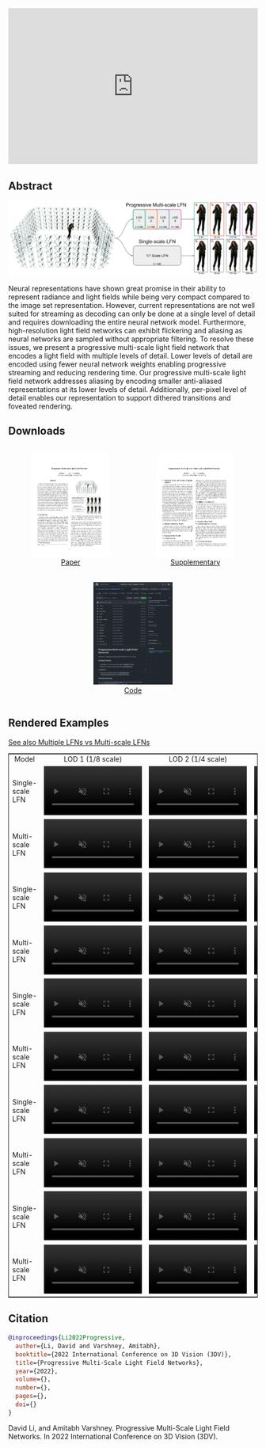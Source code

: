 <style>
@media screen and (min-width: 64em) {
.main-content {
    max-width: 70rem;
}
}
.page-header{
background-color: #086375;
background-image: linear-gradient(120deg, #156064, #086375);
}
.erp_image {
    width: 12.4rem;
    object-fit: fill;
}
.main-content table th, .main-content table td {
    padding: 0;
}
.table_header td {
  text-align: center;
}
.comparison_table {
  border: 1px solid;
}
</style>

<iframe width="560" height="315" src="https://www.youtube.com/embed/TAK7KavGivo" frameborder="0" allow="accelerometer; autoplay; clipboard-write; encrypted-media; gyroscope; picture-in-picture" allowfullscreen style="max-width: 100%; position: relative; left: 50%; transform: translateX(-50%);"></iframe>

## Abstract

[![Teaser image of Progressive Multi-Scale Light Field Networks](resources/teaser.png)](#)

Neural representations have shown great promise in their ability to represent radiance and light fields while being very compact compared to the image set representation. However, current representations are not well suited for streaming as decoding can only be done at a single level of detail and requires downloading the entire neural network model. Furthermore, high-resolution light field networks can exhibit flickering and aliasing as neural networks are sampled without appropriate filtering. To resolve these issues, we present a progressive multi-scale light field network that encodes a light field with multiple levels of detail. Lower levels of detail are encoded using fewer neural network weights enabling progressive streaming and reducing rendering time. Our progressive multi-scale light field network addresses aliasing by encoding smaller anti-aliased representations at its lower levels of detail. Additionally, per-pixel level of detail enables our representation to support dithered transitions and foveated rendering.

## Downloads

<div style="display: flex; text-align:center; flex-direction: row; flex-wrap: wrap;">
<div style="margin:1rem; flex-grow: 1;"><a href="https://arxiv.org/abs/2208.06710"><img style="max-width:10rem;" src="resources/paper.jpg"><br>Paper</a><br></div>
<div style="margin:1rem; flex-grow: 1;"><a href="resources/supplementary.pdf"><img style="max-width:10rem;" src="resources/supplementary.jpg"><br>Supplementary</a></div>
<div style="margin:1rem; flex-grow: 1;"><a href="https://github.com/AugmentariumLab/multiscale-lfn"><img style="max-width:10rem;" src="resources/github.jpg"><br>Code</a></div>
</div>

## Rendered Examples

<div class='container'>
  <a href="multiple_lfn_comparison.html" rel="noopener noreferrer">See also Multiple LFNs vs Multi-scale LFNs</a>
  <br>
  <table class="comparison_table" cellspacing="3">
    <tr class="table_header">
      <td>
        Model
      </td>
      <td>
        LOD 1 (1/8 scale)
      </td>
      <td>
        LOD 2 (1/4 scale)
      </td>
      <td>
        LOD 3 (1/2 scale)
      </td>
      <td>
        LOD 4 (1/1 scale)
      </td>
    </tr>
    <tr>
      <td>Single-scale LFN</td>
      <td><video muted autoplay loop class="erp_image">
        <source src="resources/videos/dataset1/fullscale_r8.mp4" type="video/mp4">
      </video></td>
      <td><video muted autoplay loop class="erp_image">
        <source src="resources/videos/dataset1/fullscale_r4.mp4" type="video/mp4">
      </video></td>
      <td><video muted autoplay loop class="erp_image">
        <source src="resources/videos/dataset1/fullscale_r2.mp4" type="video/mp4">
      </video></td>
      <td><video muted autoplay loop class="erp_image">
        <source src="resources/videos/dataset1/fullscale_r1.mp4" type="video/mp4">
      </video></td>
    </tr>
    <tr>
      <td>Multi-scale LFN</td>
      <td><video muted autoplay loop class="erp_image">
        <source src="resources/videos/dataset1/multiscale_r8.mp4" type="video/mp4">
      </video></td>
      <td><video muted autoplay loop class="erp_image">
        <source src="resources/videos/dataset1/multiscale_r4.mp4" type="video/mp4">
      </video></td>
      <td><video muted autoplay loop class="erp_image">
        <source src="resources/videos/dataset1/multiscale_r2.mp4" type="video/mp4">
      </video></td>
      <td><video muted autoplay loop class="erp_image">
        <source src="resources/videos/dataset1/multiscale_r1.mp4" type="video/mp4">
      </video></td>
    </tr>
    <tr>
      <td>Single-scale LFN</td>
      <td><video muted autoplay loop class="erp_image">
        <source src="resources/videos/dataset2/fullscale_r8.mp4" type="video/mp4">
      </video></td>
      <td><video muted autoplay loop class="erp_image">
        <source src="resources/videos/dataset2/fullscale_r4.mp4" type="video/mp4">
      </video></td>
      <td><video muted autoplay loop class="erp_image">
        <source src="resources/videos/dataset2/fullscale_r2.mp4" type="video/mp4">
      </video></td>
      <td><video muted autoplay loop class="erp_image">
        <source src="resources/videos/dataset2/fullscale_r1.mp4" type="video/mp4">
      </video></td>
    </tr>
    <tr>
      <td>Multi-scale LFN</td>
      <td><video muted autoplay loop class="erp_image">
        <source src="resources/videos/dataset2/multiscale_r8.mp4" type="video/mp4">
      </video></td>
      <td><video muted autoplay loop class="erp_image">
        <source src="resources/videos/dataset2/multiscale_r4.mp4" type="video/mp4">
      </video></td>
      <td><video muted autoplay loop class="erp_image">
        <source src="resources/videos/dataset2/multiscale_r2.mp4" type="video/mp4">
      </video></td>
      <td><video muted autoplay loop class="erp_image">
        <source src="resources/videos/dataset2/multiscale_r1.mp4" type="video/mp4">
      </video></td>
    </tr>
    <tr>
      <td>Single-scale LFN</td>
      <td><video muted autoplay loop class="erp_image">
        <source src="resources/videos/dataset3/fullscale_r8.mp4" type="video/mp4">
      </video></td>
      <td><video muted autoplay loop class="erp_image">
        <source src="resources/videos/dataset3/fullscale_r4.mp4" type="video/mp4">
      </video></td>
      <td><video muted autoplay loop class="erp_image">
        <source src="resources/videos/dataset3/fullscale_r2.mp4" type="video/mp4">
      </video></td>
      <td><video muted autoplay loop class="erp_image">
        <source src="resources/videos/dataset3/fullscale_r1.mp4" type="video/mp4">
      </video></td>
    </tr>
    <tr>
      <td>Multi-scale LFN</td>
      <td><video muted autoplay loop class="erp_image">
        <source src="resources/videos/dataset3/multiscale_r8.mp4" type="video/mp4">
      </video></td>
      <td><video muted autoplay loop class="erp_image">
        <source src="resources/videos/dataset3/multiscale_r4.mp4" type="video/mp4">
      </video></td>
      <td><video muted autoplay loop class="erp_image">
        <source src="resources/videos/dataset3/multiscale_r2.mp4" type="video/mp4">
      </video></td>
      <td><video muted autoplay loop class="erp_image">
        <source src="resources/videos/dataset3/multiscale_r1.mp4" type="video/mp4">
      </video></td>
    </tr>
    <tr>
      <td>Single-scale LFN</td>
      <td><video muted autoplay loop class="erp_image">
        <source src="resources/videos/dataset4/fullscale_r8.mp4" type="video/mp4">
      </video></td>
      <td><video muted autoplay loop class="erp_image">
        <source src="resources/videos/dataset4/fullscale_r4.mp4" type="video/mp4">
      </video></td>
      <td><video muted autoplay loop class="erp_image">
        <source src="resources/videos/dataset4/fullscale_r2.mp4" type="video/mp4">
      </video></td>
      <td><video muted autoplay loop class="erp_image">
        <source src="resources/videos/dataset4/fullscale_r1.mp4" type="video/mp4">
      </video></td>
    </tr>
    <tr>
      <td>Multi-scale LFN</td>
      <td><video muted autoplay loop class="erp_image">
        <source src="resources/videos/dataset4/multiscale_r8.mp4" type="video/mp4">
      </video></td>
      <td><video muted autoplay loop class="erp_image">
        <source src="resources/videos/dataset4/multiscale_r4.mp4" type="video/mp4">
      </video></td>
      <td><video muted autoplay loop class="erp_image">
        <source src="resources/videos/dataset4/multiscale_r2.mp4" type="video/mp4">
      </video></td>
      <td><video muted autoplay loop class="erp_image">
        <source src="resources/videos/dataset4/multiscale_r1.mp4" type="video/mp4">
      </video></td>
    </tr>
    <tr>
      <td>Single-scale LFN</td>
      <td><video muted autoplay loop class="erp_image">
        <source src="resources/videos/dataset5/fullscale_r8.mp4" type="video/mp4">
      </video></td>
      <td><video muted autoplay loop class="erp_image">
        <source src="resources/videos/dataset5/fullscale_r4.mp4" type="video/mp4">
      </video></td>
      <td><video muted autoplay loop class="erp_image">
        <source src="resources/videos/dataset5/fullscale_r2.mp4" type="video/mp4">
      </video></td>
      <td><video muted autoplay loop class="erp_image">
        <source src="resources/videos/dataset5/fullscale_r1.mp4" type="video/mp4">
      </video></td>
    </tr>
    <tr>
      <td>Multi-scale LFN</td>
      <td><video muted autoplay loop class="erp_image">
        <source src="resources/videos/dataset5/multiscale_r8.mp4" type="video/mp4">
      </video></td>
      <td><video muted autoplay loop class="erp_image">
        <source src="resources/videos/dataset5/multiscale_r4.mp4" type="video/mp4">
      </video></td>
      <td><video muted autoplay loop class="erp_image">
        <source src="resources/videos/dataset5/multiscale_r2.mp4" type="video/mp4">
      </video></td>
      <td><video muted autoplay loop class="erp_image">
        <source src="resources/videos/dataset5/multiscale_r1.mp4" type="video/mp4">
      </video></td>
    </tr>
  </table>
</div>

## Citation

```bibtex
@inproceedings{Li2022Progressive,
  author={Li, David and Varshney, Amitabh},
  booktitle={2022 International Conference on 3D Vision (3DV)},
  title={Progressive Multi-Scale Light Field Networks},
  year={2022},
  volume={},
  number={},
  pages={},
  doi={}
}
```

David Li, and Amitabh Varshney. Progressive Multi-Scale Light Field Networks. In 2022 International Conference on 3D Vision (3DV).
